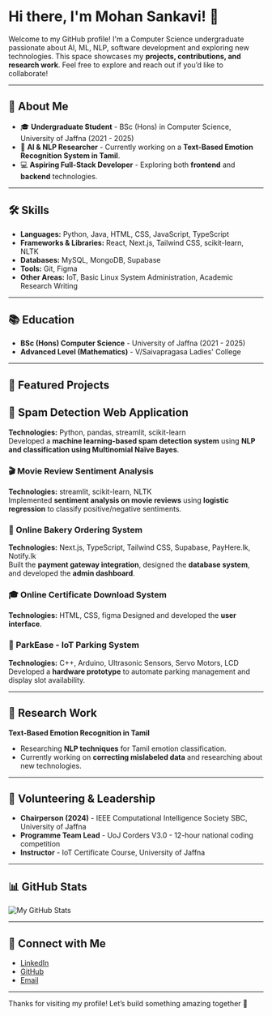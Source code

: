 # Hi there, I'm Mohan Sankavi! 👋

Welcome to my GitHub profile! I'm a Computer Science undergraduate passionate about AI, ML, NLP, software development and exploring new technologies. This space showcases my **projects, contributions, and research work**. Feel free to explore and reach out if you’d like to collaborate!

---

## 🚀 About Me

- 🎓 **Undergraduate Student** - BSc (Hons) in Computer Science, University of Jaffna (2021 - 2025)
- 🤖 **AI & NLP Researcher** - Currently working on a **Text-Based Emotion Recognition System in Tamil**.
- 💻 **Aspiring Full-Stack Developer** - Exploring both **frontend** and **backend** technologies.

---

## 🛠 Skills

- **Languages:** Python, Java, HTML, CSS, JavaScript, TypeScript
- **Frameworks & Libraries:** React, Next.js, Tailwind CSS, scikit-learn, NLTK
- **Databases:** MySQL, MongoDB, Supabase
- **Tools:** Git, Figma
- **Other Areas:** IoT, Basic Linux System Administration, Academic Research Writing

---

## 📚 Education

- **BSc (Hons) Computer Science** - University of Jaffna (2021 - 2025)
- **Advanced Level (Mathematics)** - V/Saivapragasa Ladies' College

---

## 🌟 Featured Projects

## 📧 Spam Detection Web Application

**Technologies:** Python, pandas, streamlit, scikit-learn  
Developed a **machine learning-based spam detection system** using **NLP and classification using Multinomial Naïve Bayes**.

### 🎬 Movie Review Sentiment Analysis

**Technologies:** streamlit, scikit-learn, NLTK  
Implemented **sentiment analysis on movie reviews** using **logistic regression** to classify positive/negative sentiments.

### 🧁 Online Bakery Ordering System

**Technologies:** Next.js, TypeScript, Tailwind CSS, Supabase, PayHere.lk, Notify.lk  
Built the **payment gateway integration**, designed the **database system**, and developed the **admin dashboard**.

### 🎓 Online Certificate Download System

**Technologies:** HTML, CSS, figma
Designed and developed the **user interface**.

### 🚗 ParkEase - IoT Parking System

**Technologies:** C++, Arduino, Ultrasonic Sensors, Servo Motors, LCD  
Developed a **hardware prototype** to automate parking management and display slot availability.

---

## 📖 Research Work

**Text-Based Emotion Recognition in Tamil**

- Researching **NLP techniques** for Tamil emotion classification.
- Currently working on **correcting mislabeled data** and researching about new technologies.

---

## 🎉 Volunteering & Leadership

- **Chairperson (2024)** - IEEE Computational Intelligence Society SBC, University of Jaffna
- **Programme Team Lead** - UoJ Corders V3.0 - 12-hour national coding competition
- **Instructor** - IoT Certificate Course, University of Jaffna

---

## 📊 GitHub Stats

![My GitHub Stats](https://github-readme-stats.vercel.app/api?username=sankavimohan&show_icons=true&theme=tokyonight)

---

## 🔗 Connect with Me

- [LinkedIn](https://www.linkedin.com/in/mohan-sankavi)
- [GitHub](https://github.com/sankavimohan)
- [Email](mailto:sankavimohan2000@gmail.com)

---

Thanks for visiting my profile! Let’s build something amazing together 🚀
